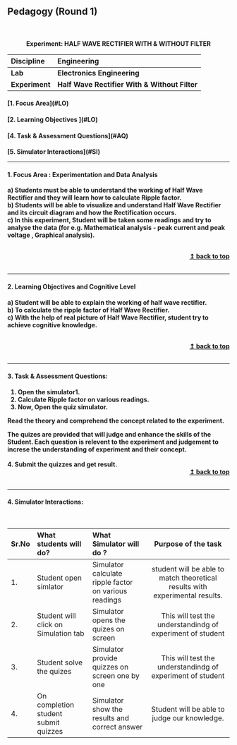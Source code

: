 ## Pedagogy (Round 1)
<p align="center">
<br>
<br>
<b> Experiment: HALF WAVE RECTIFIER WITH & WITHOUT FILTER <a name="top"></a> <br>
</p>

<b>Discipline | <b>Engineering
:--|:--|
<b> Lab | <b> Electronics Engineering
<b> Experiment|     <b>Half Wave Rectifier With & Without Filter


<h4> [1. Focus Area](#LO)
<h4> [2. Learning Objectives ](#LO)
<h4> [4. Task & Assessment Questions](#AQ)
<h4> [5. Simulator Interactions](#SI)
<hr>

<a name="LO"></a>
#### 1. Focus Area : Experimentation and Data Analysis
a) Students must be able to understand the working of Half Wave Rectifier and they will learn how to calculate Ripple factor.<br>
b) Students will be able to visualize and understand Half Wave Rectifier and its circuit diagram and how the Rectification occurs.<br>
c) In this experiment, Student will be taken some readings and try to analyse the data (for e.g. Mathematical analysis - peak current and peak voltage , Graphical analysis). 

<br/>
<div align="right">
    <b><a href="#top">↥ back to top</a></b>
</div>
<br/>
<hr>

<a name="LO"></a>
#### 2. Learning Objectives and Cognitive Level
a) Student will be able to explain the working of half wave rectifier.<br>
b) To calculate the ripple factor of Half Wave Rectifier.<br>
c) With the help of real picture of Half Wave Rectifier, student try to achieve cognitive knowledge. 


<br/>
<div align="right">
    <b><a href="#top">↥ back to top</a></b>
</div>
<br/>
<hr>

<a name="IS"></a>

#### 3. Task & Assessment Questions:
1. Open the simulator1.
2. Calculate Ripple factor on various readings.<br>
3. Now, Open the quiz simulator.

Read the theory and comprehend the concept related to the experiment. 
<br>
<div>
    The quizes are provided that will judge and enhance the skills of the Student.
    Each question is relevent to the experiment and judgement to increse the understanding of experiment and their concept.
 
</div>
<br>
  4. Submit the quizzes and get result.

<br/>
<div align="right">
    <b><a href="#top">↥ back to top</a></b>
</div>
<br/>
<hr>

<a name="SI"></a>

#### 4. Simulator Interactions:
<br>

Sr.No | What students will do? | What Simulator will do ? | Purpose of the task
:--|:--|:--|:--:
1.| Student open simlator | Simulator calculate ripple factor on various readings | student will be able to match theoretical results with experimental results.
2.| Student will click on Simulation tab | Simulator opens the quizes on  screen | This will test the understandindg of experiment of student
3.| Student solve the quizes | Simulator provide quizzes on screen one by one | This will test the understandindg of experiment of student
4.| On completion student submit quizzes | Simulator show the results and correct answer| Student will be able to judge our knowledge.





